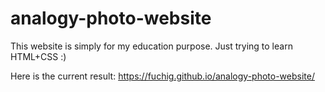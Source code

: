 # analogy-photo-website
This website is simply for my education purpose. Just trying to learn HTML+CSS :) 

Here is the current result: https://fuchig.github.io/analogy-photo-website/
